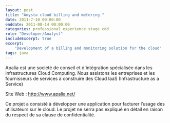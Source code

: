```yaml
---
layout: post
title: "Amysta cloud billing and metering "
date: 2011-7-10 00:00:00
enddate: 2011-08-14 00:00:00
categories: professional_experience stage cdd
role: "Developer/Analyst"
includeExcerpt: true
excerpt:
    "Development of a billing and monitoring solution for the cloud"
tags: java
---
```


Apalia est une société de conseil et d'intégration spécialisée dans les infrastructures Cloud Computing. 
Nous assistons les entreprises et les fournisseurs de services à construire des Cloud IaaS (Infrastructure as a Service) 

Site Web :  <http://www.apalia.net/>

Ce projet a consisté à développer une application pour facturer l’usage des utilisateurs sur le cloud.
Le projet ne serra pas expliqué en détail en raison du respect de sa clause de confidentialité.